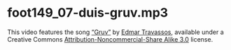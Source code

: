 # foot149_07-duis-gruv.mp3

This video features the song [“Gruv”](https://archive.org/details/foot149/foot149_07-duis-gruv.mp3) by [Edmar Travassos](https://archive.org/search.php?query=creator%3A%22Edmar+Travassos%22), available under a Creative Commons [Attribution-Noncommercial-Share Alike 3.0](http://creativecommons.org/licenses/by-nc-sa/3.0/) license.
